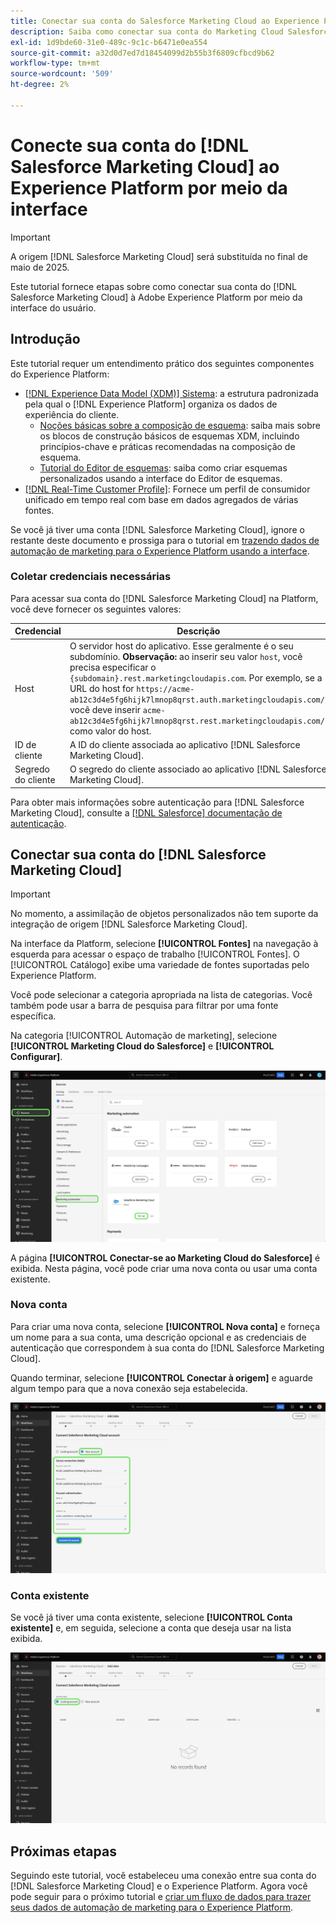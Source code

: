 ```yaml
---
title: Conectar sua conta do Salesforce Marketing Cloud ao Experience Platform por meio da interface
description: Saiba como conectar sua conta do Marketing Cloud Salesforce ao Experience Platform por meio da interface.
exl-id: 1d9bde60-31e0-489c-9c1c-b6471e0ea554
source-git-commit: a32d0d7ed7d18454099d2b55b3f6809cfbcd9b62
workflow-type: tm+mt
source-wordcount: '509'
ht-degree: 2%

---
```


# Conecte sua conta do [!DNL Salesforce Marketing Cloud] ao Experience Platform por meio da interface

>[!IMPORTANT]
>
>A origem [!DNL Salesforce Marketing Cloud] será substituída no final de maio de 2025.

Este tutorial fornece etapas sobre como conectar sua conta do [!DNL Salesforce Marketing Cloud] à Adobe Experience Platform por meio da interface do usuário.

## Introdução

Este tutorial requer um entendimento prático dos seguintes componentes do Experience Platform:

* [[!DNL Experience Data Model (XDM)] Sistema](../../../../../xdm/home.md): a estrutura padronizada pela qual o [!DNL Experience Platform] organiza os dados de experiência do cliente.
   * [Noções básicas sobre a composição de esquema](../../../../../xdm/schema/composition.md): saiba mais sobre os blocos de construção básicos de esquemas XDM, incluindo princípios-chave e práticas recomendadas na composição de esquema.
   * [Tutorial do Editor de esquemas](../../../../../xdm/tutorials/create-schema-ui.md): saiba como criar esquemas personalizados usando a interface do Editor de esquemas.
* [[!DNL Real-Time Customer Profile]](../../../../../profile/home.md): Fornece um perfil de consumidor unificado em tempo real com base em dados agregados de várias fontes.

Se você já tiver uma conta [!DNL Salesforce Marketing Cloud], ignore o restante deste documento e prossiga para o tutorial em [trazendo dados de automação de marketing para o Experience Platform usando a interface](../../dataflow/marketing-automation.md).

### Coletar credenciais necessárias

Para acessar sua conta do [!DNL Salesforce Marketing Cloud] na Platform, você deve fornecer os seguintes valores:

| Credencial | Descrição |
| ---------- | ----------- |
| Host | O servidor host do aplicativo. Esse geralmente é o seu subdomínio. **Observação:** ao inserir seu valor `host`, você precisa especificar o `{subdomain}.rest.marketingcloudapis.com`. Por exemplo, se a URL do host for `https://acme-ab12c3d4e5fg6hijk7lmnop8qrst.auth.marketingcloudapis.com/`, você deve inserir `acme-ab12c3d4e5fg6hijk7lmnop8qrst.rest.marketingcloudapis.com/` como valor do host. |
| ID de cliente | A ID do cliente associada ao aplicativo [!DNL Salesforce Marketing Cloud]. |
| Segredo do cliente | O segredo do cliente associado ao aplicativo [!DNL Salesforce Marketing Cloud]. |

Para obter mais informações sobre autenticação para [!DNL Salesforce Marketing Cloud], consulte a [[!DNL Salesforce] documentação de autenticação](https://developer.salesforce.com/docs/atlas.en-us.mc-apis.meta/mc-apis/authentication.htm).

## Conectar sua conta do [!DNL Salesforce Marketing Cloud]

>[!IMPORTANT]
>
>No momento, a assimilação de objetos personalizados não tem suporte da integração de origem [!DNL Salesforce Marketing Cloud].

Na interface da Platform, selecione **[!UICONTROL Fontes]** na navegação à esquerda para acessar o espaço de trabalho [!UICONTROL Fontes]. O [!UICONTROL Catálogo] exibe uma variedade de fontes suportadas pelo Experience Platform.

Você pode selecionar a categoria apropriada na lista de categorias. Você também pode usar a barra de pesquisa para filtrar por uma fonte específica.

Na categoria [!UICONTROL Automação de marketing], selecione **[!UICONTROL Marketing Cloud do Salesforce]** e **[!UICONTROL Configurar]**.

![O catálogo de origens com a origem de Marketing Cloud Salesforce selecionada.](../../../../images/tutorials/create/salesforce-marketing-cloud/catalog.png)

A página **[!UICONTROL Conectar-se ao Marketing Cloud do Salesforce]** é exibida. Nesta página, você pode criar uma nova conta ou usar uma conta existente.

### Nova conta

Para criar uma nova conta, selecione **[!UICONTROL Nova conta]** e forneça um nome para a sua conta, uma descrição opcional e as credenciais de autenticação que correspondem à sua conta do [!DNL Salesforce Marketing Cloud].

Quando terminar, selecione **[!UICONTROL Conectar à origem]** e aguarde algum tempo para que a nova conexão seja estabelecida.

![A nova interface de conta na qual você pode autenticar uma nova conta para o Salesforce Marketing Cloud.](../../../../images/tutorials/create/salesforce-marketing-cloud/new.png)

### Conta existente

Se você já tiver uma conta existente, selecione **[!UICONTROL Conta existente]** e, em seguida, selecione a conta que deseja usar na lista exibida.

![A interface de conta existente onde você pode selecionar em uma lista de contas existentes do Salesforce Marketing Cloud.](../../../../images/tutorials/create/salesforce-marketing-cloud/existing.png)

## Próximas etapas

Seguindo este tutorial, você estabeleceu uma conexão entre sua conta do [!DNL Salesforce Marketing Cloud] e o Experience Platform. Agora você pode seguir para o próximo tutorial e [criar um fluxo de dados para trazer seus dados de automação de marketing para o Experience Platform](../../dataflow/marketing-automation.md).
